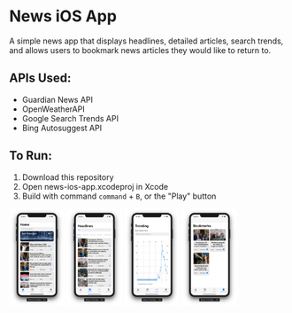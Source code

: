 # News iOS App
A simple news app that displays headlines, detailed articles, search trends, and allows users to bookmark news articles they would like to return to.

## APIs Used:
* Guardian News API
* OpenWeatherAPI
* Google Search Trends API
* Bing Autosuggest API

## To Run:
1. Download this repository
1. Open news-ios-app.xcodeproj in Xcode
1. Build with command `command` + `B`, or the "Play" button

<p float="left">
	<img src="/images/homepage.png" alt="homepage" width="100"/>
	<img src="/images/headlines.png" alt="headlines" width="100"/>
	<img src="/images/trend.png" alt="trending searches" width="100"/>
	<img src="/images/bookmarks.png" alt="bookmarks" width="100"/>
</p>
